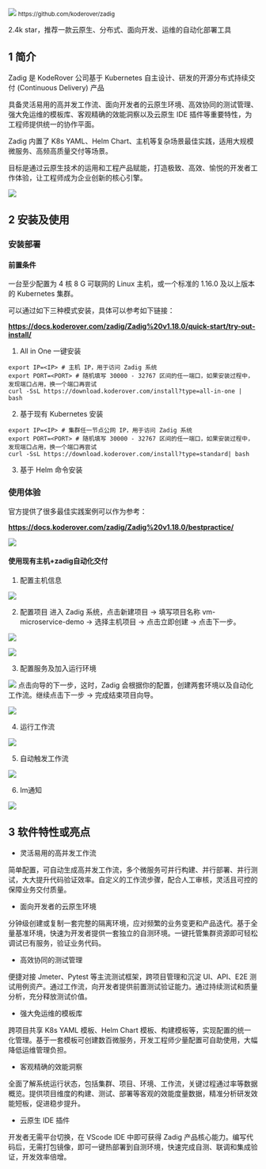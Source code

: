 <img src="/assets/image/230816-zadig云原生devops-1.png" style="max-width: 70%; height: auto;">
<small>https://github.com/koderover/zadig</small>

2.4k star，推荐一款云原生、分布式、面向开发、运维的自动化部署工具


## 1  简介

Zadig 是 KodeRover 公司基于 Kubernetes 自主设计、研发的开源分布式持续交付 (Continuous Delivery) 产品

具备灵活易用的高并发工作流、面向开发者的云原生环境、高效协同的测试管理、强大免运维的模板库、客观精确的效能洞察以及云原生 IDE 插件等重要特性，为工程师提供统一的协作平面。

Zadig 内置了 K8s YAML、Helm Chart、主机等复杂场景最佳实践，适用大规模微服务、高频高质量交付等场景。

目标是通过云原生技术的运用和工程产品赋能，打造极致、高效、愉悦的开发者工作体验，让工程师成为企业创新的核心引擎。


![](/assets/image/230816-zadig云原生devops-1.png)


## 2 安装及使用

### 安装部署

#### 前置条件
一台至少配置为 4 核 8 G 可联网的 Linux 主机，或一个标准的 1.16.0 及以上版本的 Kubernetes 集群。

可以通过如下三种模式安装，具体可以参考如下链接：

**https://docs.koderover.com/zadig/Zadig%20v1.18.0/quick-start/try-out-install/**

1. All in One 一键安装
```
export IP=<IP> # 主机 IP，用于访问 Zadig 系统
export PORT=<PORT> # 随机填写 30000 - 32767 区间的任一端口，如果安装过程中，发现端口占用，换一个端口再尝试
curl -SsL https://download.koderover.com/install?type=all-in-one | bash
```
2. 基于现有 Kubernetes 安装

```
export IP=<IP> # 集群任一节点公网 IP，用于访问 Zadig 系统
export PORT=<PORT> # 随机填写 30000 - 32767 区间的任一端口，如果安装过程中，发现端口占用，换一个端口再尝试
curl -SsL https://download.koderover.com/install?type=standard| bash
```
3. 基于 Helm 命令安装

### 使用体验

官方提供了很多最佳实践案例可以作为参考：

**https://docs.koderover.com/zadig/Zadig%20v1.18.0/bestpractice/**


![](/assets/image/230816-zadig云原生devops-2.png)

#### 使用现有主机+zadig自动化交付

1. 配置主机信息

![](/assets/image/230816-zadig云原生devops-3.png)


2. 配置项目
进入 Zadig 系统，点击新建项目 -> 填写项目名称 vm-microservice-demo -> 选择主机项目 -> 点击立即创建 -> 点击下一步。


![](/assets/image/230816-zadig云原生devops-4.png)

![](/assets/image/230816-zadig云原生devops-5.png)


3. 配置服务及加入运行环境


![](/assets/image/230816-zadig云原生devops-6.png)
点击向导的下一步，这时，Zadig 会根据你的配置，创建两套环境以及自动化工作流。继续点击下一步 -> 完成结束项目向导。

![](/assets/image/230816-zadig云原生devops-7.png)

4. 运行工作流


![](/assets/image/230816-zadig云原生devops-8.png)


5. 自动触发工作流

![](/assets/image/230816-zadig云原生devops-9.png)

6. Im通知


![](/assets/image/230816-zadig云原生devops-10.png)


## 3 软件特性或亮点

- 灵活易用的高并发工作流

简单配置，可自动生成高并发工作流，多个微服务可并行构建、并行部署、并行测试，大大提升代码验证效率。自定义的工作流步骤，配合人工审核，灵活且可控的保障业务交付质量。

- 面向开发者的云原生环境

分钟级创建或复制一套完整的隔离环境，应对频繁的业务变更和产品迭代。基于全量基准环境，快速为开发者提供一套独立的自测环境。一键托管集群资源即可轻松调试已有服务，验证业务代码。
- 高效协同的测试管理

便捷对接 Jmeter、Pytest 等主流测试框架，跨项目管理和沉淀 UI、API、E2E 测试用例资产。通过工作流，向开发者提供前置测试验证能力。通过持续测试和质量分析，充分释放测试价值。
- 强大免运维的模板库

跨项目共享 K8s YAML 模板、Helm Chart 模板、构建模板等，实现配置的统一化管理。基于一套模板可创建数百微服务，开发工程师少量配置可自助使用，大幅降低运维管理负担。
- 客观精确的效能洞察

全面了解系统运行状态，包括集群、项目、环境、工作流，关键过程通过率等数据概览。提供项目维度的构建、测试、部署等客观的效能度量数据，精准分析研发效能短板，促进稳步提升。
- 云原生 IDE 插件

开发者无需平台切换，在 VScode IDE 中即可获得 Zadig 产品核心能力。编写代码后，无需打包镜像，即可一键热部署到自测环境，快速完成自测、联调和集成验证，开发效率倍增。

